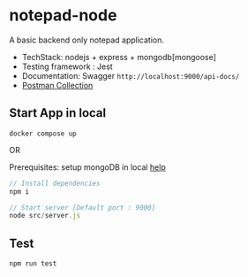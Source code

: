 # notepad-node

A basic backend only notepad application.

- TechStack: nodejs + express + mongodb[mongoose]
- Testing framework : Jest
- Documentation: Swagger `http://localhost:9000/api-docs/`
- [Postman Collection](https://github.com/rathishsekar/notepad-node/tree/main/resources/)

## Start App in local

```
docker compose up
```

OR

Prerequisites: setup mongoDB in local [help](https://zellwk.com/blog/local-mongodb/)

```js
// Install dependencies
npm i

// Start server [Default port : 9000]
node src/server.js
```

## Test

```
npm run test
```
